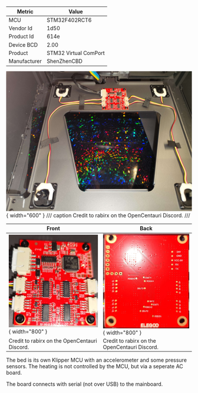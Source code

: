 Metric|Value
---|---
MCU|STM32F402RCT6
Vendor Id|1d50
Product Id|614e
Device BCD|2.00
Product|STM32 Virtual ComPort
Manufacturer|ShenZhenCBD

![Bed overview](../assets/centauri-bed-overview.jpg){ width="600" }
/// caption
Credit to rabirx on the OpenCentauri Discord.
///

Front|Back
---|---
![Bed board image](../assets/centauri-bed.jpg){ width="800" }|![Bed board back image](../assets/centauri-bed-back.jpg){ width="800" }
Credit to rabirx on the OpenCentauri Discord.|Credit to rabirx on the OpenCentauri Discord.

The bed is its own Klipper MCU with an accelerometer and some pressure sensors. The heating is not controlled by the MCU, but via a seperate AC board.

The board connects with serial (not over USB) to the mainboard.